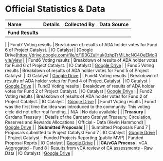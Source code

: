 # Official Statistics & Data

| Name         | Details | Collected By | Data Source |
|:----------------------|:-------------------------------------------------------------------------|:-----------:|-----------:|
|**Fund Results**|
|
| Fund7 Voting results | Breakdown of results of ADA holder votes for Fund 6 of Project Catalyst. | IO Catalyst | [Google Drive]https://drive.google.com/file/d/193GZulHuk0zhpTrMiLhcNC4OeEMoRyIa/view |
| Fund6 Voting results | Breakdown of results of ADA holder votes for Fund 6 of Project Catalyst. | IO Catalyst | [Google Drive](https://docs.google.com/spreadsheets/d/1y-7U88FRvsEEzm98KbEswUGuy4q-eTeoFTV3EFrc6b4/edit#gid=1183771745) |
| Fund5 Voting results | Breakdown of results of ADA holder votes for Fund 5 of Project Catalyst. | IO Catalyst | [Google Drive](https://docs.google.com/spreadsheets/d/156SdqPYOBkC5iQQeOOZc9yXSYoNHb-J-wJrem-xax78/edit#gid=1848314097) |
| Fund4 Voting results | Breakdown of results of ADA holder votes for Fund 4 of Project Catalyst. | IO Catalyst | [Google Drive](https://docs.google.com/spreadsheets/d/13NC6SZ5MzQsYb-ufbuQHakxvLvPtZWv_02Aq17PFErI/edit#gid=1538672709) |
| Fund3 Voting results | Breakdown of results of ADA holder votes for Fund 2 of Project Catalyst. | IO Catalyst | [Google Drive](https://docs.google.com/spreadsheets/d/1ibl-9qpLRQiFhJQfcvIeSdfJr9LjGpU6WqHce6VIUnE/edit#gid=1538672709) |
| Fund2 Voting results | Breakdown of results of ADA holder votes for Fund 2 of Project Catalyst. | IO Catalyst | [Google Drive](https://drive.google.com/file/d/1ZEM12Mbc-gkdNrTg03-ORbGg3DUpug8A/view) |
| Fund1 Voting results | Fund1 was the first time the idea was introduced to the community. This voting cicle did not offer real funding. | N/A | No data available |
|
|**Treasury**
| Cardano Treasury | Details of the Cardano Catalyst Treasury, Circulation, Reserves and Rewards Allocations | Official - Data (Kevin Hammond) | [Google Drive](https://docs.google.com/spreadsheets/d/1xny1W7HhHANLNeQcnbr8El5rakJ80VIM7fgDwJ-uqys/edit#gid=0) |
|
|**Submitted Proposals**||
|
| Sumbitted Proposals Fund 7 | Proposals submitted to Project Catalyst Fund 7 | IO Catalyst | [Google Drive](https://docs.google.com/spreadsheets/d/1HhZyUMeZYtYlM7t119fhCpi30rKBh__HDHUa8WkoTJQ/edit#gid=420201753) |
| Project Catalyst - Funded Projects Reporting (public MVP) | Funded Proposal Reprts | IO Catalyst | [Google Drive](https://docs.google.com/spreadsheets/d/1bfnWFa94Y7Zj0G7dtpo9W1nAYGovJbswipxiHT4UE3g/edit#gid=416498551) |
|
|**CA/vCA Process**
| vCA Aggregated - Fund 8 | Results from vCA review of CA assessments - Raw Data | IO Catalyst | [Google Drive](https://docs.google.com/spreadsheets/d/1hHp4YTEvEuOtXHZzlGESBx-UtOtd9pxjbXWXzDpyY6I/edit#gid=2087818213) |




